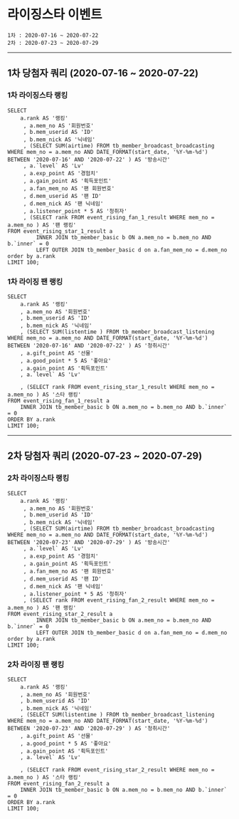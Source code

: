 # 라이징스타 이벤트

    1차 : 2020-07-16 ~ 2020-07-22
    2차 : 2020-07-23 ~ 2020-07-29
 
---------------------------------------------------
## 1차 당첨자 쿼리 (2020-07-16 ~ 2020-07-22)

### 1차 라이징스타 랭킹

    SELECT
        a.rank AS '랭킹'
         , a.mem_no AS '회원번호'
         , b.mem_userid AS 'ID'
         , b.mem_nick AS '닉네임'
         , (SELECT SUM(airtime) FROM tb_member_broadcast_broadcasting WHERE mem_no = a.mem_no AND DATE_FORMAT(start_date, '%Y-%m-%d') BETWEEN '2020-07-16' AND '2020-07-22' ) AS '방송시간'
         , a.`level` AS 'Lv'
         , a.exp_point AS '경험치'
         , a.gain_point AS '획득포인트'
         , a.fan_mem_no AS '팬 회원번호'
         , d.mem_userid AS '팬 ID'
         , d.mem_nick AS '팬 닉네임'
         , a.listener_point * 5 AS '청취자'
         , (SELECT rank FROM event_rising_fan_1_result WHERE mem_no = a.mem_no ) AS '팬 랭킹'
    FROM event_rising_star_1_result a
             INNER JOIN tb_member_basic b ON a.mem_no = b.mem_no AND b.`inner` = 0
             LEFT OUTER JOIN tb_member_basic d on a.fan_mem_no = d.mem_no
    order by a.rank
    LIMIT 100;
    
### 1차 라이징 팬 랭킹

    SELECT
    	a.rank AS '랭킹'
    	, a.mem_no AS '회원번호'
    	, b.mem_userid AS 'ID'
    	, b.mem_nick AS '닉네임'
        , (SELECT SUM(listentime ) FROM tb_member_broadcast_listening WHERE mem_no = a.mem_no AND DATE_FORMAT(start_date, '%Y-%m-%d') BETWEEN '2020-07-16' AND '2020-07-22' ) AS '청취시간'
        , a.gift_point AS '선물'
        , a.good_point * 5 AS '좋아요'
    	, a.gain_point AS '획득포인트'
        , a.`level` AS 'Lv'
    
    	, (SELECT rank FROM event_rising_star_1_result WHERE mem_no = a.mem_no ) AS '스타 랭킹'
    FROM event_rising_fan_1_result a
    	INNER JOIN tb_member_basic b ON a.mem_no = b.mem_no AND b.`inner` = 0
    ORDER BY a.rank
    LIMIT 100;
    
---------------------------------------------------    

    
## 2차 당첨자 쿼리 (2020-07-23 ~ 2020-07-29)

### 2차 라이징스타 랭킹

    SELECT
        a.rank AS '랭킹'
         , a.mem_no AS '회원번호'
         , b.mem_userid AS 'ID'
         , b.mem_nick AS '닉네임'
         , (SELECT SUM(airtime) FROM tb_member_broadcast_broadcasting WHERE mem_no = a.mem_no AND DATE_FORMAT(start_date, '%Y-%m-%d') BETWEEN '2020-07-23' AND '2020-07-29' ) AS '방송시간'
         , a.`level` AS 'Lv'
         , a.exp_point AS '경험치'
         , a.gain_point AS '획득포인트'
         , a.fan_mem_no AS '팬 회원번호'
         , d.mem_userid AS '팬 ID'
         , d.mem_nick AS '팬 닉네임'
         , a.listener_point * 5 AS '청취자'
         , (SELECT rank FROM event_rising_fan_2_result WHERE mem_no = a.mem_no ) AS '팬 랭킹'
    FROM event_rising_star_2_result a
             INNER JOIN tb_member_basic b ON a.mem_no = b.mem_no AND b.`inner` = 0
             LEFT OUTER JOIN tb_member_basic d on a.fan_mem_no = d.mem_no
    order by a.rank
    LIMIT 100;
    
### 2차 라이징 팬 랭킹

    SELECT
    	a.rank AS '랭킹'
    	, a.mem_no AS '회원번호'
    	, b.mem_userid AS 'ID'
    	, b.mem_nick AS '닉네임'
        , (SELECT SUM(listentime ) FROM tb_member_broadcast_listening WHERE mem_no = a.mem_no AND DATE_FORMAT(start_date, '%Y-%m-%d') BETWEEN '2020-07-23' AND '2020-07-29' ) AS '청취시간'
        , a.gift_point AS '선물'
        , a.good_point * 5 AS '좋아요'
    	, a.gain_point AS '획득포인트'
        , a.`level` AS 'Lv'
    
    	, (SELECT rank FROM event_rising_star_2_result WHERE mem_no = a.mem_no ) AS '스타 랭킹'
    FROM event_rising_fan_2_result a
    	INNER JOIN tb_member_basic b ON a.mem_no = b.mem_no AND b.`inner` = 0
    ORDER BY a.rank
    LIMIT 100;
    
